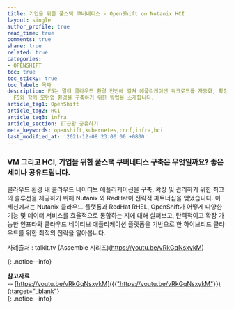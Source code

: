 ```yaml
---
title: 기업을 위한 풀스택 쿠버네티스 - OpenShift on Nutanix HCI
layout: single
author_profile: true
read_time: true
comments: true
share: true
related: true
categories:
- OPENSHIFT
toc: true
toc_sticky: true
toc_label: 목차
description: F5는 멀티 클라우드 환경 전반에 걸쳐 애플리케이션 워크로드를 자동화, 확장 및 보호하기 위해 인증된 통합 솔루션을 제공합니다. 
  F5와 함께 모던앱 환경을 구축하기 위한 방법을 소개합니다.
article_tag1: OpenShift
article_tag2: HCI
article_tag3: infra
article_section: IT근황 공유하기
meta_keywords: openshift,kubernetes,cncf,infra,hci
last_modified_at: '2021-12-08 23:00:00 +0800'
---
```


### VM 그리고 HCI, 기업을 위한 풀스택 쿠버네티스 구축은 무엇일까요? 좋은 세미나 공유드립니다.

클라우드 환경 내 클라우드 네이티브 애플리케이션을 구축, 확장 및 관리하기 위한 최고의 솔루션을 제공하기 위해 Nutanix 와 RedHat이 전략적 파트너십을 맺었습니다. 
이 세션에서는 Nutanix 클라우드 플랫폼과 RedHat RHEL, OpenShift가 어떻게 다양한 기능 및 데이터 서비스를 효율적으로 통합하는 지에 대해 살펴보고, 
탄력적이고 확장 가능한 인프라와 클라우드 네이티브 애플리케이션 플랫폼을 기반으로 한 하이브리드 클라우드를 위한 최적의 전략을 알아봅니다.

사례출처 : talkit.tv (Assemble 시리즈)(https://youtu.be/vRkGqNsxykM)

{: .notice--info}

**참고자료** <br>
-- [https://youtu.be/vRkGqNsxykM]({{"https://youtu.be/vRkGqNsxykM"}}){:target="_blank"} <br>
{: .notice--info}
